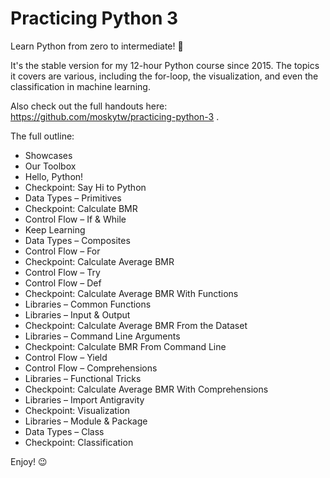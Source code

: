 # Practicing Python 3

Learn Python from zero to intermediate! 🚀

It's the stable version for my 12-hour Python course since 2015. The topics it covers are various, including the for-loop, the visualization, and even the classification in machine learning.

Also check out the full handouts here: https://github.com/moskytw/practicing-python-3 .

The full outline:

* Showcases
* Our Toolbox
* Hello, Python!
* Checkpoint: Say Hi to Python
* Data Types – Primitives
* Checkpoint: Calculate BMR
* Control Flow – If & While
* Keep Learning
* Data Types – Composites
* Control Flow – For
* Checkpoint: Calculate Average BMR
* Control Flow – Try
* Control Flow – Def
* Checkpoint: Calculate Average BMR With Functions
* Libraries – Common Functions
* Libraries – Input & Output
* Checkpoint: Calculate Average BMR From the Dataset
* Libraries – Command Line Arguments
* Checkpoint: Calculate BMR From Command Line
* Control Flow – Yield
* Control Flow – Comprehensions
* Libraries – Functional Tricks
* Checkpoint: Calculate Average BMR With Comprehensions
* Libraries – Import Antigravity
* Checkpoint: Visualization
* Libraries – Module & Package
* Data Types – Class
* Checkpoint: Classification

Enjoy! 😉
